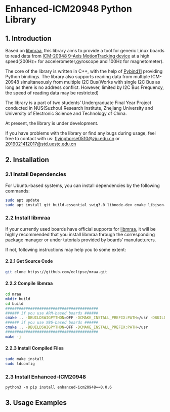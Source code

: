 # Enhanced-ICM20948 Python Library

## 1. Introduction

Based on [libmraa](https://github.com/eclipse/mraa), this library aims to provide a tool for generic Linux boards to read data from [ICM-20948 9-Axis MotionTracking device](https://invensense.tdk.com/products/motion-tracking/9-axis/icm-20948/) at a high speed(200Hz+ for accelerometer,gyroscope and 100Hz for magnetometer).

The core of the library is written in C++, with the help of [Pybind11](https://github.com/pybind/pybind11.git) providing Python bindings. The library also supports reading data from multiple ICM-20948 simultaneously from multiple I2C Bus(Works with single I2C Bus as long as there is no address conflict. However, limited by I2C Bus Frequency, the speed of reading data may be restricted)

The library is a part of two students’ Undergraduate Final Year Project conducted in NUS(Suzhou) Research Institute, Zhejiang University and University of Electronic Science and Technology of China.

At present, the library is under development.

If you have problems with the library or find any bugs during usage, feel free to contact with us: flyinghorse0510@zju.edu.cn or 2019021412017@std.uestc.edu.cn



## 2. Installation

### 2.1 Install Dependencies

For Ubuntu-based systems, you can install dependencies by the following commands:

```bash
sudo apt update
sudo apt install git build-essential swig3.0 libnode-dev cmake libjson-c-dev python3-pip python3-dev
```

### 2.2 Install libmraa

If your currently used boards have official supports for [libmraa](https://github.com/eclipse/mraa), it will be highly recommended that you install libmraa through the corresponding package manager or under tutorials provided by boards’ manufacturers. 

If not, following instructions may help you to some extent:

#### 2.2.1 Get Source Code

```bash
git clone https://github.com/eclipse/mraa.git
```

#### 2.2.2 Compile libmraa

```bash
cd mraa
mkdir build
cd build
#########################################
###### if you use ARM-based boards ######
cmake .. -DBUILDSWIGPYTHON=OFF -DCMAKE_INSTALL_PREFIX:PATH=/usr -DBUILDARCH=arm
###### if you use X86-based boards ######
cmake .. -DBUILDSWIGPYTHON=OFF -DCMAKE_INSTALL_PREFIX:PATH=/usr
#########################################
make -j
```

#### 2.2.3 Install Compiled Files

```bash
sudo make install
sudo ldconfig
```

### 2.3 Install Enhanced-ICM20948

```
python3 -m pip install enhanced-icm20948==0.0.6
```

## 3. Usage Examples



